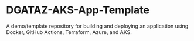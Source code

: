 # DGATAZ-AKS-App-Template
A demo/template repository for building and deploying an application using Docker, GitHub Actions, Terraform, Azure, and AKS.
